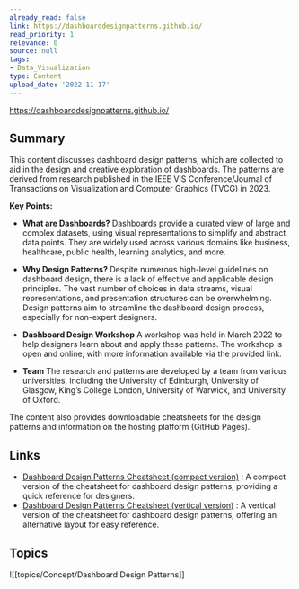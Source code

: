 ```yaml
---
already_read: false
link: https://dashboarddesignpatterns.github.io/
read_priority: 1
relevance: 0
source: null
tags:
- Data_Visualization
type: Content
upload_date: '2022-11-17'
---
```


https://dashboarddesignpatterns.github.io/
## Summary

This content discusses dashboard design patterns, which are collected to aid in the design and creative exploration of dashboards. The patterns are derived from research published in the IEEE VIS Conference/Journal of Transactions on Visualization and Computer Graphics (TVCG) in 2023.

**Key Points:**

- **What are Dashboards?**
  Dashboards provide a curated view of large and complex datasets, using visual representations to simplify and abstract data points. They are widely used across various domains like business, healthcare, public health, learning analytics, and more.

- **Why Design Patterns?**
  Despite numerous high-level guidelines on dashboard design, there is a lack of effective and applicable design principles. The vast number of choices in data streams, visual representations, and presentation structures can be overwhelming. Design patterns aim to streamline the dashboard design process, especially for non-expert designers.

- **Dashboard Design Workshop**
  A workshop was held in March 2022 to help designers learn about and apply these patterns. The workshop is open and online, with more information available via the provided link.

- **Team**
  The research and patterns are developed by a team from various universities, including the University of Edinburgh, University of Glasgow, King’s College London, University of Warwick, and University of Oxford.

The content also provides downloadable cheatsheets for the design patterns and information on the hosting platform (GitHub Pages).
## Links

- [Dashboard Design Patterns Cheatsheet (compact version)](https://github.com/dashboarddesignpatterns/dashboarddesignpatterns.github.io/raw/main/docs/assets/Cheatsheet-compact.png) : A compact version of the cheatsheet for dashboard design patterns, providing a quick reference for designers.
- [Dashboard Design Patterns Cheatsheet (vertical version)](https://github.com/dashboarddesignpatterns/dashboarddesignpatterns.github.io/raw/main/docs/assets/Cheatsheet-vertical.png) : A vertical version of the cheatsheet for dashboard design patterns, offering an alternative layout for easy reference.

## Topics

![[topics/Concept/Dashboard Design Patterns]]